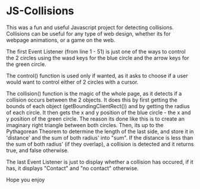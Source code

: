 # JS-Collisions
This was a fun and useful Javascript project for detecting collisions. Collisions can be useful for any type of web design, whether its for webpage animations, or a game on the web.

The first Event Listener (from line 1 - 51) is just one of the ways to control the 2 circles using the wasd keys for the blue circle and the arrow keys for the green circle.

The control() function is used only if wanted, as it asks to choose if a user would want to control either of 2 circles with a cursor. 

The collision() function is the magic of the whole page, as it detects if a collision occurs between the 2 objects. It does this by first getting the bounds of each object (getBoundingClientRect()) and by getting the radius of each circle. 
It then gets the x and y position of the blue circle - the x and y position of the green circle. The reason its done like this is to create an imaginary right triangle between both circles. 
Then, its up to the Pythagorean Theorem to determine the length of the last side, and store it in 'distance' and the sum of both radius' into "sum". If the distance is less than the sum of both radius' (if they overlap), a collision is detected and it returns true, and false otherwise.

The last Event Listener is just to display whether a collision has occured, if it has, it displays "Contact" and "no contact" otherwise.

Hope you enjoy
